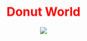 <!DOCTYPE html>
<html lang='en'>
<head>
    <meta charset='UTF-8'>
    <meta http-equiv='X-UA-Compatible' content='IE=edge'>
    <meta name='viewport' content='width=device-width, initial-scale=1.0'>
    <title>Donut Shop</title>
</head>
<style>
/* Write styles here :) */
body{
    text-align:center;
}
h1{
    color:red;
}
</style>
<body>
<h1>Donut World</h1>
<img src ="/uploads/2023/02/donut.png">
</body>
</html>
